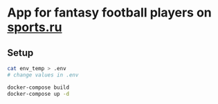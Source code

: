 # App for fantasy football players on [sports.ru](https://www.sports.ru/fantasy/#menu-sub)
## Setup
```bash
cat env_temp > .env
# change values in .env

docker-compose build
docker-compose up -d
```
